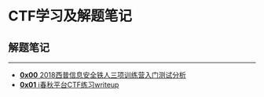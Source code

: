 # CTF学习及解题笔记

## 解题笔记

---

- [**0x00** 2018西普信息安全铁人三项训练营入门测试分析](./0x00.md)
- [**0x01** i春秋平台CTF练习writeup](./0x01.md)